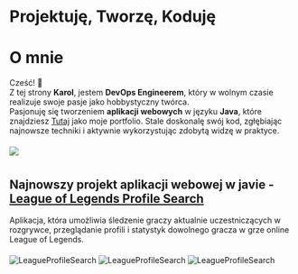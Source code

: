# Projektuję, Tworzę, Koduję
# O mnie

Cześć! 👋  
Z tej strony **Karol**, jestem **DevOps Engineerem**, który w wolnym czasie realizuje swoje pasje jako hobbystyczny twórca.  
Pasjonuję się tworzeniem **aplikacji webowych** w języku **Java**, które znajdziesz [Tutaj](https://kpodsiadlo7.github.io/) jako moje portfolio. Stale doskonalę swój kod, zgłębiając najnowsze techniki i aktywnie wykorzystując zdobytą widzę w praktyce.
#### 
[![](https://skillicons.dev/icons?i=aws,gitlab,java,js,docker,mysql,mongodb,idea,kubernetes,rabbitmq)](https://github.com/kpodsiadlo7)

#
## Najnowszy projekt aplikacji webowej w javie - [League of Legends Profile Search](https://kpodsiadlo7.github.io/LeagueProfileSearch/lolhome.html)
Aplikacja, która umożliwia śledzenie graczy aktualnie uczestniczących w rozgrywce, przeglądanie profili i statystyk dowolnego gracza w grze online League of Legends.
#### 
<img src="https://raw.githubusercontent.com/kpodsiadlo7/LeagueProfileSearch/main/img/profile%20search.png" alt="LeagueProfileSearch">
<img src="https://raw.githubusercontent.com/kpodsiadlo7/LeagueProfileSearch/main/img/active%20match.png" alt="LeagueProfileSearch">
<img src="https://raw.githubusercontent.com/kpodsiadlo7/LeagueProfileSearch/main/img/recent%20match.png" alt="LeagueProfileSearch">

